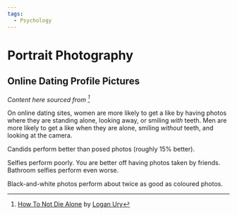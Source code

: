 ```yaml
---
tags:
  - Psychology
---
```


# Portrait Photography

## Online Dating Profile Pictures

_Content here sourced from [^1]_

On online dating sites, women are more likely to get a like by having photos
where they are standing alone, looking away, or smiling _with_ teeth. Men are
more likely to get a like when they are alone, smiling _without_ teeth, and
looking at the camera.

Candids perform better than posed photos (roughly 15% better).

Selfies perform poorly. You are better off having photos taken by friends.
Bathroom selfies perform even worse.

Black-and-white photos perform about twice as good as coloured photos.

[^1]:
    [How To Not Die Alone](https://www.loganury.com/book) by
    [Logan Ury](https://www.loganury.com/)
